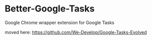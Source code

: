 Better-Google-Tasks
===================

Google Chrome wrapper extension for Google Tasks


moved here: https://github.com/We-Develop/Google-Tasks-Evolved